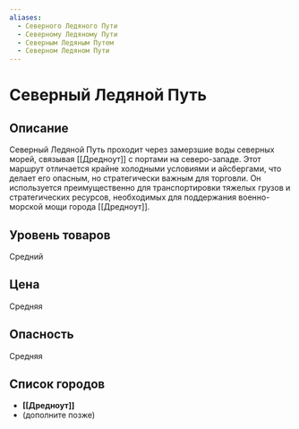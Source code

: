 ```yaml
---
aliases:
  - Северного Ледяного Пути
  - Северному Ледяному Пути
  - Северным Ледяным Путем
  - Северном Ледяном Пути
---
```


# Северный Ледяной Путь

## Описание
Северный Ледяной Путь проходит через замерзшие воды северных морей, связывая [[Дредноут]] с портами на северо-западе. Этот маршрут отличается крайне холодными условиями и айсбергами, что делает его опасным, но стратегически важным для торговли. Он используется преимущественно для транспортировки тяжелых грузов и стратегических ресурсов, необходимых для поддержания военно-морской мощи города [[Дредноут]].

## Уровень товаров
Средний

## Цена
Средняя

## Опасность
Средняя

## Список городов
- **[[Дредноут]]**
- (дополните позже)
